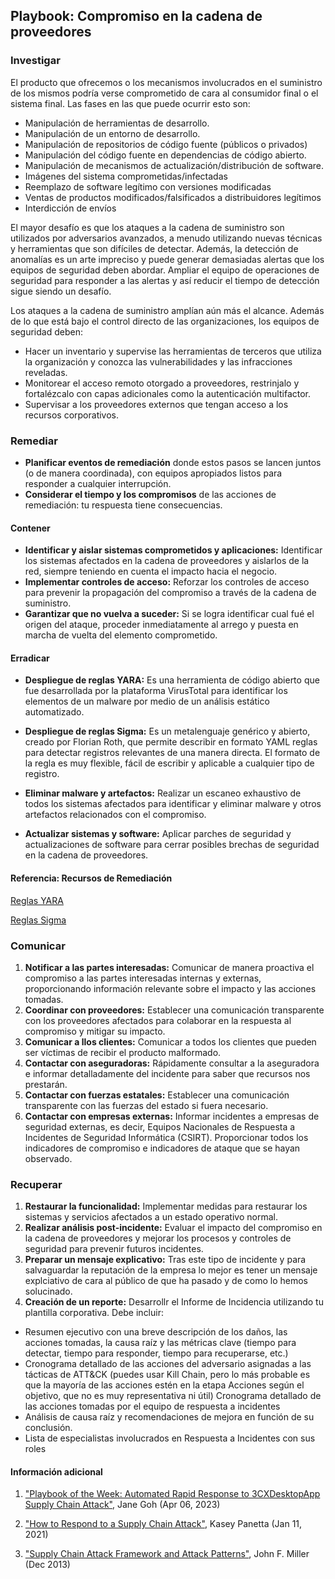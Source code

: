 
## Playbook: Compromiso en la cadena de proveedores

### Investigar

El producto que ofrecemos o los mecanismos involucrados en el suministro de los mismos podría verse comprometido de cara al consumidor final o el sistema final. Las fases en las que puede ocurrir esto son:

- Manipulación de herramientas de desarrollo.
- Manipulación de un entorno de desarrollo.
- Manipulación de repositorios de código fuente (públicos o privados)
- Manipulación del código fuente en dependencias de código abierto.
- Manipulación de mecanismos de actualización/distribución de software.
- Imágenes del sistema comprometidas/infectadas
- Reemplazo de software legítimo con versiones modificadas
- Ventas de productos modificados/falsificados a distribuidores legítimos
- Interdicción de envíos


El mayor desafío es que los ataques a la cadena de suministro son utilizados por adversarios avanzados, a menudo utilizando nuevas técnicas y herramientas que son difíciles de detectar. Además, la detección de anomalías es un arte impreciso y puede generar demasiadas alertas que los equipos de seguridad deben abordar. Ampliar el equipo de operaciones de seguridad para responder a las alertas y así reducir el tiempo de detección sigue siendo un desafío.

Los ataques a la cadena de suministro amplían aún más el alcance. Además de lo que está bajo el control directo de las organizaciones, los equipos de seguridad deben:

- Hacer un inventario y supervise las herramientas de terceros que utiliza la organización y conozca las vulnerabilidades y las infracciones reveladas.
- Monitorear el acceso remoto otorgado a proveedores, restrinjalo y fortalézcalo con capas adicionales como la autenticación multifactor.
- Supervisar a los proveedores externos que tengan acceso a los recursos corporativos.

### Remediar

* **Planificar eventos de remediación** donde estos pasos se lancen juntos (o de manera coordinada), con equipos apropiados listos para responder a cualquier interrupción.
* **Considerar el tiempo y los compromisos** de las acciones de remediación: tu respuesta tiene consecuencias.

#### Contener

* **Identificar y aislar sistemas comprometidos y aplicaciones:** Identificar los sistemas afectados en la cadena de proveedores y aislarlos de la red, siempre teniendo en cuenta el impacto hacia el negocio.
* **Implementar controles de acceso:** Reforzar los controles de acceso para prevenir la propagación del compromiso a través de la cadena de suministro.
* **Garantizar que no vuelva a suceder:** Si se logra identificar cual fué el origen del ataque, proceder inmediatamente al arrego y puesta en marcha de vuelta del elemento comprometido.

#### Erradicar

* **Despliegue de reglas YARA:**  Es una herramienta de código abierto que fue desarrollada por la plataforma VirusTotal para identificar los elementos de un malware por medio de un análisis estático automatizado.  

* **Despliegue de reglas Sigma:** Es un metalenguaje genérico y abierto, creado por Florian Roth, que permite describir en formato YAML reglas para detectar registros relevantes de una manera directa. El formato de la regla es muy flexible, fácil de escribir y aplicable a cualquier tipo de registro. 

* **Eliminar malware y artefactos:** Realizar un escaneo exhaustivo de todos los sistemas afectados para identificar y eliminar malware y otros artefactos relacionados con el compromiso.
* **Actualizar sistemas y software:** Aplicar parches de seguridad y actualizaciones de software para cerrar posibles brechas de seguridad en la cadena de proveedores.

#### Referencia: Recursos de Remediación

[Reglas YARA](https://keepcoding.io/blog/que-son-las-reglas-yara/)

[Reglas Sigma](https://www.securityartwork.es/2020/05/05/sigmashooter-ii-generando-nuestra-primera-firma-sigma/)

### Comunicar

1. **Notificar a las partes interesadas:** Comunicar de manera proactiva el compromiso a las partes interesadas internas y externas, proporcionando información relevante sobre el impacto y las acciones tomadas.
2. **Coordinar con proveedores:** Establecer una comunicación transparente con los proveedores afectados para colaborar en la respuesta al compromiso y mitigar su impacto.
3. **Comunicar a llos clientes:** Comunicar a todos los clientes que pueden ser víctimas de recibir el producto malformado.
4. **Contactar con aseguradoras:** Rápidamente consultar a la aseguradora e informar detalladamente del incidente para saber que recursos nos prestarán.
5. **Contactar con fuerzas estatales:** Establecer una comunicación transparente con las fuerzas del estado si fuera necesario.
5. **Contactar con empresas externas:** Informar incidentes a empresas de seguridad externas, es decir, Equipos Nacionales de Respuesta a Incidentes de Seguridad Informática (CSIRT). Proporcionar todos los indicadores de compromiso e indicadores de ataque que se hayan observado.

### Recuperar

1. **Restaurar la funcionalidad:** Implementar medidas para restaurar los sistemas y servicios afectados a un estado operativo normal.
2. **Realizar análisis post-incidente:** Evaluar el impacto del compromiso en la cadena de proveedores y mejorar los procesos y controles de seguridad para prevenir futuros incidentes.
3. **Preparar un mensaje explicativo:** Tras este tipo de incidente y para salvaguardar la reputación de la empresa lo mejor es tener un mensaje explciativo de cara al público de que ha pasado y de como lo hemos solucinado.
3. **Creación de un reporte:** 
Desarrollr el Informe de Incidencia utilizando tu plantilla corporativa.
Debe incluir:
- Resumen ejecutivo con una breve descripción de los daños, las acciones tomadas, la causa raíz y las métricas clave (tiempo para detectar, tiempo para responder, tiempo para recuperarse, etc.)
- Cronograma detallado de las acciones del adversario asignadas a las tácticas de ATT&CK (puedes usar Kill Chain, pero lo más probable es que la mayoría de las acciones estén en la etapa Acciones según el objetivo, que no es muy representativa ni útil)
Cronograma detallado de las acciones tomadas por el equipo de respuesta a incidentes
- Análisis de causa raíz y recomendaciones de mejora en función de su conclusión.
- Lista de especialistas involucrados en Respuesta a Incidentes con sus roles

#### Información adicional

1. <a name="https://www.paloaltonetworks.com/blog/security-operations/playbook-of-the-week-automated-rapid-response-to-3cxdesktopapp-supply-chain-attack/"></a>["Playbook of the Week: Automated Rapid Response to 3CXDesktopApp Supply Chain Attack"](#TODO-url), Jane Goh (Apr 06, 2023)

2. <a name="https://www.gartner.com/smarterwithgartner/how-to-respond-to-a-supply-chain-attack"></a>["How to Respond to a Supply Chain Attack"](#TODO-url),  Kasey Panetta (Jan 11, 2021)

3. <a name="https://www.mitre.org/sites/default/files/publications/supply-chain-attack-framework-14-0228.pdf"></a>["Supply Chain Attack Framework and Attack Patterns"](#TODO-url),  John F. Miller (Dec 2013)
